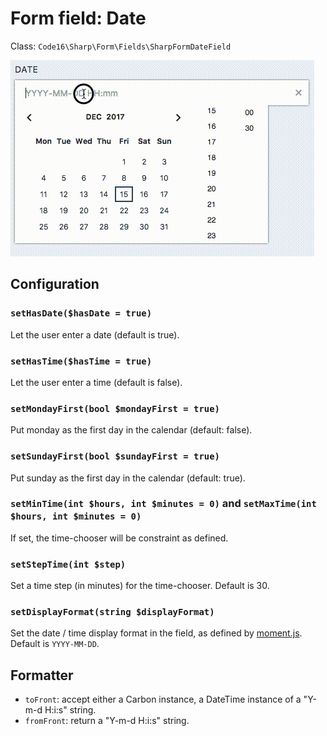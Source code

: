 # Form field: Date

Class: `Code16\Sharp\Form\Fields\SharpFormDateField`

![Example](./date.gif)

## Configuration

### `setHasDate($hasDate = true)`

Let the user enter a date (default is true).

### `setHasTime($hasTime = true)`

Let the user enter a time (default is false).

### `setMondayFirst(bool $mondayFirst = true)`

Put monday as the first day in the calendar (default: false).

### `setSundayFirst(bool $sundayFirst = true)`

Put sunday as the first day in the calendar (default: true).

### `setMinTime(int $hours, int $minutes = 0)` and `setMaxTime(int $hours, int $minutes = 0)`

If set, the time-chooser will be constraint as defined.

### `setStepTime(int $step)`

Set a time step (in minutes) for the time-chooser. Default is 30.

### `setDisplayFormat(string $displayFormat)`

Set the date / time display format in the field, as defined by [moment.js](https://momentjs.com/docs/#/parsing/string-format/). Default is `YYYY-MM-DD`.


## Formatter

- `toFront`: accept either a Carbon instance, a DateTime instance of a "Y-m-d H:i:s" string.
- `fromFront`: return a "Y-m-d H:i:s" string.